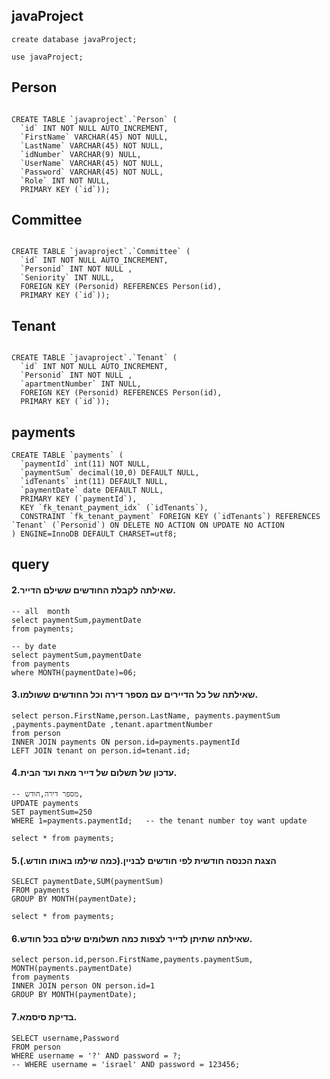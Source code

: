 ## javaProject
```
create database javaProject;

use javaProject;
```
## Person
```

CREATE TABLE `javaproject`.`Person` (
  `id` INT NOT NULL AUTO_INCREMENT,
  `FirstName` VARCHAR(45) NOT NULL,
  `LastName` VARCHAR(45) NOT NULL,
  `idNumber` VARCHAR(9) NULL,
  `UserName` VARCHAR(45) NOT NULL,
  `Password` VARCHAR(45) NOT NULL,
  `Role` INT NOT NULL,
  PRIMARY KEY (`id`));

```
## Committee
```

CREATE TABLE `javaproject`.`Committee` (
  `id` INT NOT NULL AUTO_INCREMENT,
  `Personid` INT NOT NULL ,
  `Seniority` INT NULL,
  FOREIGN KEY (Personid) REFERENCES Person(id),
  PRIMARY KEY (`id`));

```
## Tenant
```

CREATE TABLE `javaproject`.`Tenant` (
  `id` INT NOT NULL AUTO_INCREMENT,
  `Personid` INT NOT NULL ,
  `apartmentNumber` INT NULL,
  FOREIGN KEY (Personid) REFERENCES Person(id),
  PRIMARY KEY (`id`));

```
## payments
```
CREATE TABLE `payments` (
  `paymentId` int(11) NOT NULL,
  `paymentSum` decimal(10,0) DEFAULT NULL,
  `idTenants` int(11) DEFAULT NULL,
  `paymentDate` date DEFAULT NULL,
  PRIMARY KEY (`paymentId`),
  KEY `fk_tenant_payment_idx` (`idTenants`),
  CONSTRAINT `fk_tenant_payment` FOREIGN KEY (`idTenants`) REFERENCES `Tenant` (`Personid`) ON DELETE NO ACTION ON UPDATE NO ACTION
) ENGINE=InnoDB DEFAULT CHARSET=utf8;
```

## query
#### 2.שאילתה לקבלת החודשים ששילם הדייר.
```
-- all  month
select paymentSum,paymentDate
from payments;

-- by date
select paymentSum,paymentDate
from payments
where MONTH(paymentDate)=06;
```


#### 3.שאילתה של כל הדיירים עם מספר דירה וכל החודשים ששולמו.
```
select person.FirstName,person.LastName, payments.paymentSum ,payments.paymentDate ,tenant.apartmentNumber
from person
INNER JOIN payments ON person.id=payments.paymentId
LEFT JOIN tenant on person.id=tenant.id;
```

#### 4.עדכון של תשלום של דייר מאת ועד הבית.
```
-- מספר דירה,חודש,
UPDATE payments
SET paymentSum=250
WHERE 1=payments.paymentId;   -- the tenant number toy want update

select * from payments;
```
#### 5.הצגת הכנסה חודשית לפי חודשים לבניין.(כמה שילמו באותו חודש.)
```
SELECT paymentDate,SUM(paymentSum)
FROM payments
GROUP BY MONTH(paymentDate);

select * from payments;
```

#### 6.שאילתה שתיתן לדייר לצפות כמה תשלומים שילם בכל חודש.
```
select person.id,person.FirstName,payments.paymentSum, MONTH(payments.paymentDate)
from payments 
INNER JOIN person ON person.id=1
GROUP BY MONTH(paymentDate);
```
#### 7.בדיקת סיסמא.
```
SELECT username,Password 
FROM person 
WHERE username = '?' AND password = ?;
-- WHERE username = 'israel' AND password = 123456;
```
